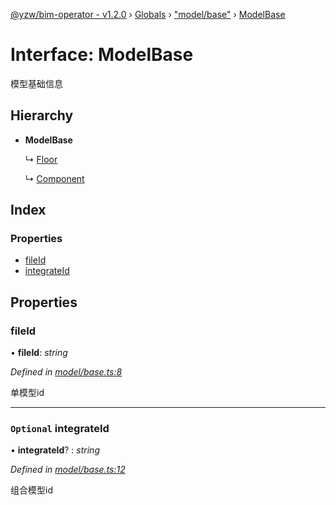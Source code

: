 [@yzw/bim-operator - v1.2.0](../README.md) › [Globals](../globals.md) › ["model/base"](../modules/_model_base_.md) › [ModelBase](_model_base_.modelbase.md)

# Interface: ModelBase

模型基础信息

## Hierarchy

* **ModelBase**

  ↳ [Floor](_model_floor_.floor.md)

  ↳ [Component](_model_component_.component.md)

## Index

### Properties

* [fileId](_model_base_.modelbase.md#fileid)
* [integrateId](_model_base_.modelbase.md#optional-integrateid)

## Properties

###  fileId

• **fileId**: *string*

*Defined in [model/base.ts:8](https://github.com/youkaisteve/bim-operator/blob/6108016/src/model/base.ts#L8)*

单模型id

___

### `Optional` integrateId

• **integrateId**? : *string*

*Defined in [model/base.ts:12](https://github.com/youkaisteve/bim-operator/blob/6108016/src/model/base.ts#L12)*

组合模型id

